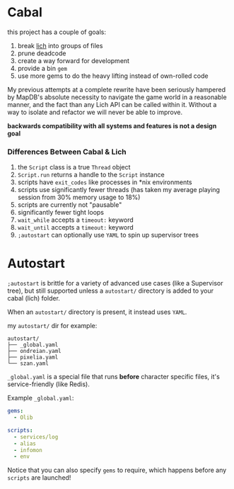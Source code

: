 # Cabal

this project has a couple of goals:

1. break [lich](https://gswiki.play.net/Horned_Cabal) into groups of files
2. prune deadcode
3. create a way forward for development
4. provide a bin `gem`
5. use more gems to do the heavy lifting instead of own-rolled code

My previous attempts at a complete rewrite have been seriously hampered by MapDB's absolute necessity to navigate the game world in a reasonable manner, and the fact than any Lich API can be called within it.  Without a way to isolate and refactor we will never be able to improve.

**backwards compatibility with all systems and features is not a design goal**

### Differences Between Cabal & Lich

1. the `Script` class is a true `Thread` object
2. `Script.run` returns a handle to the `Script` instance
3. scripts have `exit_codes` like processes in *nix environments
4. scripts use significantly fewer threads (has taken my average playing session from 30% memory usage to 18%)
5. scripts are currently not "pausable"
6. significantly fewer tight loops
7. `wait_while` accepts a `timeout:` keyword
8. `wait_until` accepts a `timeout:` keyword
9. `;autostart` can optionally use `YAML` to spin up supervisor trees

# Autostart

`;autostart` is brittle for a variety of advanced use cases (like a Supervisor tree), but still supported unless a `autostart/` directory is added to your cabal (lich) folder.

When an `autostart/` directory is present, it instead uses `YAML`.

my `autostart/` dir for example:

```
autostart/
├── _global.yaml
├── ondreian.yaml
├── pixelia.yaml
└── szan.yaml
```

`_global.yaml` is a special file that runs **before** character specific files, it's service-friendly (like Redis).

Example `_global.yaml`:

```yaml
gems:
  - Olib

scripts:
  - services/log
  - alias
  - infomon
  - env
```

Notice that you can also specify `gems` to require, which happens before any `scripts` are launched!
